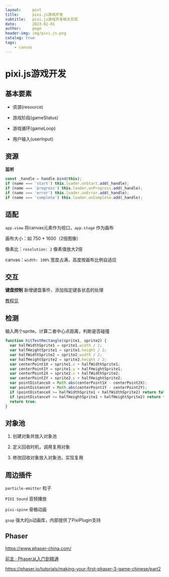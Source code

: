 ```yaml
---
layout:     post
title:      pixi.js游戏开发
subtitle:   pixi.js游戏开发相关实现
date:       2023-02-01
author:     page
header-img: img/pixi.js.png
catalog: true
tags:
    - canvas
---
```


# pixi.js游戏开发

## 基本要素

- 资源(resource)

- 游戏阶段(gameStatus)

- 游戏循环(gameLoop)

- 用户输入(userInput)

## 资源

**监听**

```js
const _handle = handle.bind(this);
if (name === 'start') this.loader.onStart.add(_handle);
if (name === 'progress') this.loader.onProgress.add(_handle);
if (name === 'error') this.loader.onError.add(_handle);
if (name === 'complete') this.loader.onComplete.add(_handle);
```

## 适配

`app.view` 将canvas元素作为视口，`app.stage` 作为画布

画布大小：如 750 * 1600（2倍图像）

像素比：`resolution: 2` 像素值放大2倍

canvas：`width: 100%` 宽度占满，高度按画布比例自适应

## 交互

**键盘控制**
新增键盘事件，添加指定键各状态的处理 

[教程见](http://pixijs.huashengweilai.com/guide/start/12.keyboard-movement.html)

## 检测

输入两个sprite，计算二者中心点距离，判断是否碰撞

```js
function hitTestRectangle(sprite1, sprite2) {
  var halfWidthSprite1 = sprite1.width / 2;
  var halfHeightSprite1 = sprite1.height / 2;
  var halfWidthSprite2 = sprite2.width / 2;
  var halfHeightSprite2 = sprite2.height / 2;
  var centerPoint1X = sprite1.x + halfWidthSprite1;
  var centerPoint1Y = sprite1.y + halfHeightSprite1;
  var centerPoint2X = sprite2.x + halfWidthSprite2;
  var centerPoint2Y = sprite2.y + halfHeightSprite2;
  var pointDistanceX = Math.abs(centerPoint1X - centerPoint2X);
  var pointDistanceY = Math.abs(centerPoint1Y - centerPoint2Y);
  if (pointDistanceX >= halfWidthSprite1 + halfWidthSprite2) return false;
  if (pointDistanceY >= halfHeightSprite1 + halfHeightSprite2) return false;
  return true;
}
```

## 对象池

1. 创建对象并放入对象池

2. 定义回收时机，调用复用对象

3. 修改回收对象放入对象池，实现复用

## 周边插件

`particle-emitter` 粒子

`PIXI Sound` 音频播放

`pixi-spine` 骨骼动画

`gsap` 强大的js动画库，内部提供了PixiPlugin支持

## Phaser

https://www.phaser-china.com/

[前言 · Phaser从入门到精通](http://book.phaser-china.com/PREFACE.html)

https://phaser.io/tutorials/making-your-first-phaser-3-game-chinese/part2
